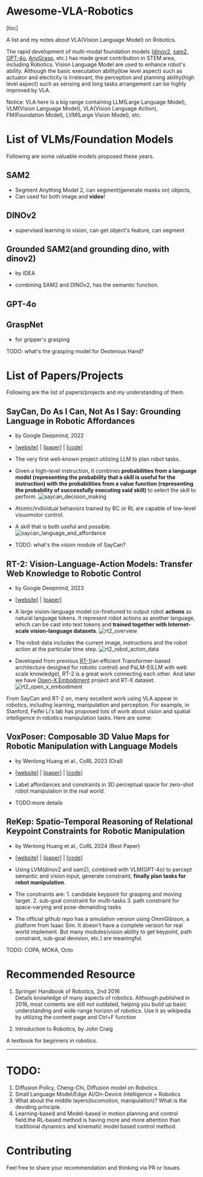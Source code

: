 # Awesome-VLA-Robotics

[toc]

A list and my notes about VLA(Vision Language Model) on Robotics.  

The rapid development of multi-modal foundation models ([dinov2](https://ai.meta.com/blog/dino-v2-computer-vision-self-supervised-learning/), [sam2]( https://ai.meta.com/sam2/), [GPT-4o](https://openai.com/index/hello-gpt-4o/), [AnyGrasp](https://graspnet.net/anygrasp.html), etc.) has made great contribution in STEM area, including Robotics. Vision Language Model are used to enhance robot's ability. Although the basic executation ability(low level aspect) such as actuator and electicity is irrelevant, the perception and planning ability(high level aspect) such as sensing and long tasks arrangement can be highly improved by VLA.

Notice: VLA here is a big range containing LLM(Large Language Model), VLM(Vision Language Model), VLA(Vision Language Action), FM(Foundation Model), LVM(Large Vision Model), etc.

# List of VLMs/Foundation Models

Following are some valuable models proposed these years.

## SAM2

* Segment Anything Model 2, can segment(generate masks on) objects, 
* Can used for both image and **video**!

## DINOv2

* supervised learning in vision, can get object's feature, can segment

## Grounded SAM2(and grounding dino, with dinov2)

* by IDEA

* combining SAM2 and DINOv2, has the semantic function.

## GPT-4o



## GraspNet

* for gripper's grasping

TODO: what's the grasping model for Dexterous Hand?

# List of Papers/Projects

Following are the list of papers/projects and my understanding of them.

## SayCan, Do As I Can, Not As I Say:  Grounding Language in Robotic Affordances

* by Google Deepmind, 2022

* [[website](https://say-can.github.io)] | [[paper](https://say-can.github.io/assets/palm_saycan.pdf)] | [[code](https://github.com/google-research/google-research/tree/master/saycan)]
* The very first well-known project utilizing LLM to plan robot tasks. 
* Given a high-level instruction, it combines **probabilities from a language model (representing the probability that a skill is useful for the instruction) with the probabilities from a value function (representing the probability of successfully executing said skill)** to select the skill to perform.
![saycan_decision_making](images/saycan_decision_making.png)
* Atomic/individual behaviors trained by BC or RL are capable of low-level visuomotor control. 
* A skill that is both useful and possible.
![saycan_language_and_affordance](images/saycan_language_and_affordance.png)
* TODO: what's the vision module of SayCan?

## RT-2: Vision-Language-Action Models: Transfer Web Knowledge to Robotic Control

* by Google Deepmind, 2023

* [[website](https://robotics-transformer2.github.io)] | [[paper](https://robotics-transformer2.github.io/assets/rt2.pdf)]
* A large vision-language model co-finetuned to output robot **actions** as natural language tokens. It represent robot actions as another language, which can be cast into text tokens and **trained together with Internet-scale vision-language datasets**.
![rt2_overview](images/rt2_overview.png)
* The robot data includes the current image, instructions and the robot action at the particular time step.
![rt2_robot_action_data](images/rt2_robot_action_data.png)
* Developed from previous [RT-1](https://robotics-transformer1.github.io)(an efficient Transformer-based architecture designed for robotic control) and PaLM-E(LLM with web scale knowledge), RT-2 is a great work connecting each other. And later we have [Open-X Embodiment](https://robotics-transformer-x.github.io) project and RT-X dataset.
![rt2_open_x_embodiment](images/rt2_open_x_embodiment.png)



From SayCan and RT-2 on, many excellent work using VLA appear in robotics, including learning, manipulation and perception. For example, in Stanford, Feifei Li's lab has proposed lots of work about vision and spatial intelligence in robotics manipulation tasks. Here are some:

## VoxPoser: Composable 3D Value Maps for Robotic Manipulation with Language Models

* by Wenlong Huang et al., CoRL 2023 (Oral)

* [[website](https://voxposer.github.io)] | [[paper](https://arxiv.org/abs/2307.05973)] | [[code](https://github.com/huangwl18/VoxPoser)]
* Label affordances and constraints in 3D perceptual space for zero-shot robot manipulation in the real world.
* TODO:more details

## ReKep: Spatio-Temporal Reasoning of Relational Keypoint Constraints for Robotic Manipulation

* by Wenlong Huang et al., CoRL 2024 (Best Paper)

* [[website](https://rekep-robot.github.io)] | [[paper](https://arxiv.org/abs/2409.01652)] | [[code](https://github.com/huangwl18/ReKep)]
* Using LVM(dinov2 and sam2), combined with VLM(GPT-4o) to percept semantic and vision input, generate constraint, **finally plan tasks for robot manipulation**.
* The constraints are: 1. candidate keypoint for grasping and moving target. 2. sub-goal constraint for multi-tasks 3. path constraint for space-varying and pose-demanding tasks
* The official github repo has a simulation version using OmniGibison, a platform from Isaac Sim. It doesn't have a complete version for real world implement. But many modules(vision ability to get keypoint, path constraint, sub-goal devision, etc.) are meaningful.

TODO: COPA, MOKA, Octo


# Recommended Resource
1. Springer Handbook of Robotics, 2nd 2016  
    Details knowledge of many aspects of robotics. Although published in 2016, most contents are still not outdated, helping you build up basic understanding and wide-range horizon of robotics. Use it as wikipedia by utilizing the content page and Ctrl+F function

2. Introduction to Robotics, by John Craig

  A textbook for beginners in robotics.


---
# TODO: 

1. Diffusion Policy, Cheng-Chi, Diffusion model on Robotics.
2. Small Language Model/Edge AI/On-Device Intelligence + Robotics
3. What about the middle layers(locomotion, manipulation)? What is the deviding principle.
4. Learning-based and Model-based in motion planning and control field.the RL-based method is having more and more attention than traditional dynamics and kinematic model based control method.

# Contributing

Feel free to share your recommendation and thinking via PR or Issues.

